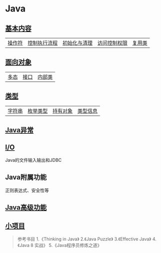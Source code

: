 # Java

## [基本内容](Introduction)

<table>
    <tr>
        <td><a href="Introduction/README.md">操作符</a></td>
        <td><a href="Introduction/README.md">控制执行流程</a></td>
        <td><a href="Introduction/README.md">初始化与清理</a></td>
        <td><a href="Introduction/README.md">访问控制权限</a></td>
        <td><a href="Introduction/README.md">复用类</a></td>
    </tr>
</table>

## [面向对象](OOP)

<table>
    <tr>
        <td><a href="OOP/README.md">多态</a></td>
        <td><a href="OOP/README.md">接口</a></td>
        <td><a href="OOP/README.md">内部类</a></td>
    </tr>
</table>

## [类型](Collections)

<table>
    <tr>
        <td><a href="Collections/README.md">字符串</a></td>
        <td><a href="Collections/README.md">枚举类型</a></td>
        <td><a href="Collections/README.md">持有对象</a></td>
        <td><a href="Collections/README.md">类型信息</a></td>
    </tr>
</table>

## [Java异常](Exception)

## [I/O](IO)

Java的文件输入输出和JDBC

## Java附属功能

正则表达式、安全性等

## [Java高级功能](Advanced)

## [小项目](Project)

> 参考书目
> 1.《Thinking in Java》
> 2.《Java Puzzle》
> 3.《Effective Java》
> 4.《Java 8 实战》
> 5.《Java程序员修炼之道》